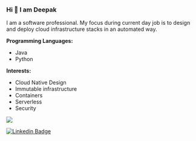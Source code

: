### Hi 👋 I am Deepak

I am a software professional.
My focus during current day job is to design and deploy cloud 
infrastructure stacks in an automated way.

<b>Programming Languages:</b> 
- Java
- Python

<b>Interests:</b>
- Cloud Native Design
- Immutable infrastructure
- Containers
- Serverless
- Security


<!-- profile views-->
![](https://komarev.com/ghpvc/?username=deepakcpakhale06)

<!-- Linked In-->
[![Linkedin Badge](https://img.shields.io/badge/-deepakcpakhale-blue?style=flat-square&logo=Linkedin&logoColor=white&link=https://www.linkedin.com/in/deepakcpakhale)](https://www.linkedin.com/in/deepakcpakhale)

